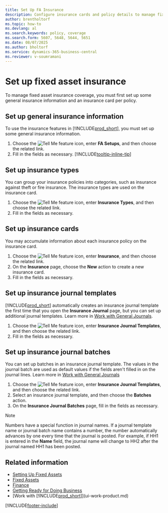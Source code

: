 ```yaml
---
title: Set Up FA Insurance
description: Configure insurance cards and policy details to manage fixed-asset insurance coverage.
author: brentholtorf
ms.topic: how-to
ms.devlang: al
ms.search.keywords: policy, coverage
ms.search.form: 5607, 5648, 5644, 5651
ms.date: 08/07/2025
ms.author: bholtorf
ms.service: dynamics-365-business-central
ms.reviewer: v-soumramani
---
```


# Set up fixed asset insurance

To manage fixed asset insurance coverage, you must first set up some general insurance information and an insurance card per policy.

## Set up general insurance information

To use the insurance features in [!INCLUDE[prod_short](includes/prod_short.md)], you must set up some general insurance information.  

1. Choose the ![Tell Me feature](media/ui-search/search_small.png "Tell me what you want to do") icon, enter **FA Setups**, and then choose the related link.  
1. Fill in the fields as necessary. [!INCLUDE[tooltip-inline-tip](includes/tooltip-inline-tip_md.md)]  

## Set up insurance types

You can group your insurance policies into categories, such as insurance against theft or fire insurance. The insurance types are used on the insurance card.

1. Choose the ![Tell Me feature](media/ui-search/search_small.png "Tell me what you want to do") icon, enter **Insurance Types**, and then choose the related link.  
1. Fill in the fields as necessary.

## Set up insurance cards

You may accumulate information about each insurance policy on the insurance card.  

1. Choose the ![Tell Me feature](media/ui-search/search_small.png "Tell me what you want to do") icon, enter **Insurance**, and then choose the related link.  
1. On the **Insurance** page, choose the **New** action to create a  new insurance card.  
1. Fill in the fields as necessary.

## Set up insurance journal templates

[!INCLUDE[prod_short](includes/prod_short.md)] automatically creates an insurance journal template the first time that you open the **Insurance Journal** page, but you can set up additional journal templates. Learn more in [Work with General Journals](ui-work-general-journals.md).  

1. Choose the ![Tell Me feature](media/ui-search/search_small.png "Tell me what you want to do") icon, enter **Insurance Journal Templates**, and then choose the related link.  
1. Fill in the fields as necessary.

## Set up insurance journal batches

You can set up batches in an insurance journal template. The values in the journal batch are used as default values if the fields aren't filled in on the journal lines. Learn more in [Work with General Journals](ui-work-general-journals.md)  

1. Choose the ![Tell Me feature](media/ui-search/search_small.png "Tell me what you want to do") icon, enter **Insurance Journal Templates**, and then choose the related link.  
1. Select an insurance journal template, and then choose the **Batches** action.
1. On the **Insurance Journal Batches** page, fill in the fields as necessary.

> [!NOTE]  
> Numbers have a special function in journal names. If a journal template name or journal batch name contains a number, the number automatically advances by one every time that the journal is posted. For example, if HH1 is entered in the **Name** field, the journal name will change to HH2 after the journal named HH1 has been posted.

## Related information

- [Setting Up Fixed Assets](fa-setup.md)  
- [Fixed Assets](fa-manage.md)  
- [Finance](finance.md)  
- [Getting Ready for Doing Business](ui-get-ready-business.md)  
- [Work with [!INCLUDE[prod_short](includes/prod_short.md)]](ui-work-product.md)

[!INCLUDE[footer-include](includes/footer-banner.md)]
